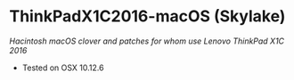 # ThinkPadX1C2016-macOS (Skylake)
*Hacintosh macOS clover and patches for whom use Lenovo ThinkPad X1C 2016*

- Tested on OSX 10.12.6


